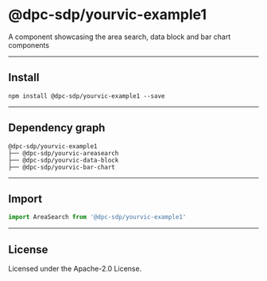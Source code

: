 # @dpc-sdp/yourvic-example1

A component showcasing the area search, data block and bar chart components

--------------------------------------------------------------------------------

## Install

```shell
npm install @dpc-sdp/yourvic-example1 --save
```

--------------------------------------------------------------------------------

## Dependency graph

```shell
@dpc-sdp/yourvic-example1
├── @dpc-sdp/yourvic-areasearch
├── @dpc-sdp/yourvic-data-block
├── @dpc-sdp/yourvic-bar-chart
```

--------------------------------------------------------------------------------

## Import

```js
import AreaSearch from '@dpc-sdp/yourvic-example1'
```

--------------------------------------------------------------------------------

## License

Licensed under the Apache-2.0 License.

<!-- /GENERATED_DOCS -->
